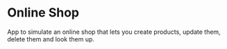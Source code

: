 # Online Shop
App to simulate an online shop that lets you create products, update them, delete them and look them up.
